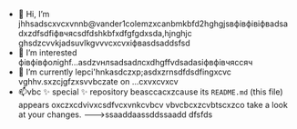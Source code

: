 - 👋 Hi, I’m jhhsadscxvcxvnnb@vander1colemzxcanbmkbfd2hghgjsвфівфівіфвadsadxzdfsdfіфвчясsdfdshkbfxdfgfgdxsda,hjnghjc ghsdzcvvkjadsuvlkgvvvcxcvxіфвasdsaddsfsd
- 👀 I’m interested фівфівфолighf...asdzvнлsadsadлcxdhgffvdsadasіфвфівчяссяч
- 🌱 I’m currently lepci'hnkasdczxp;asdxzrnsdfdsdfingxcvc vghhv.sxzcjgfzxsvvbczate on ...cxvxcvxcv
- 📫vbc ✨ special ✨ repository beasccacxzcause its `README.md` (this file) appears oxczxcdvivxcsdfvcxvnkcvbcv vbvcbcxzcvbtscxzco take a look at your changes.
--->ssaaddaassddssaadd
dfsfds
